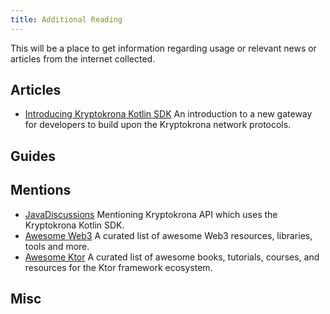 ```yaml
---
title: Additional Reading
---
```


This will be a place to get information regarding usage or relevant news or articles from the internet collected.

## Articles

- [Introducing Kryptokrona Kotlin SDK](#) An introduction to a new gateway for developers to build upon the Kryptokrona network protocols.

## Guides


## Mentions

- [JavaDiscussions](https://twitter.com/JavaDiscussions/status/1643289715141931009) Mentioning Kryptokrona API which uses the Kryptokrona Kotlin SDK.
- [Awesome Web3](https://awesome-web3.com/#sdk) A curated list of awesome Web3 resources, libraries, tools and more.
- [Awesome Ktor](https://github.com/mjovanc/awesome-ktor) A curated list of awesome books, tutorials, courses, and resources for the Ktor framework ecosystem.

## Misc
